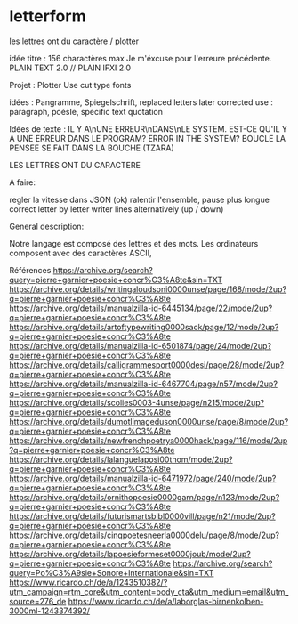 # letterform
les lettres ont du caractère / plotter

idée titre : 
156 charactères max
Je m'éxcuse pour l'erreure précédente.
PLAIN TEXT 2.0 // PLAIN IFXI 2.0

Projet : Plotter
Use cut type fonts

idées : Pangramme, Spiegelschrift, replaced letters later corrected
use : paragraph, poésIe, specific text quotation

Idées de texte :
IL Y A\nUNE ERREUR\nDANS\nLE SYSTEM.
EST-CE QU'IL Y A UNE ERREUR DANS LE PROGRAM?
ERROR IN THE SYSTEM?
BOUCLE
LA PENSEE SE FAIT DANS LA BOUCHE (TZARA)

LES LETTRES ONT DU CARACTERE

A faire:

regler la vitesse dans JSON (ok)
ralentir l'ensemble, pause plus longue
correct letter by letter
writer lines alternatively (up / down)

General description:

Notre langage est composé des lettres et des mots. 
Les ordinateurs composent avec des caractères ASCII,


Références
https://archive.org/search?query=pierre+garnier+poesie+concr%C3%A8te&sin=TXT
https://archive.org/details/writingaloudsoni0000unse/page/168/mode/2up?q=pierre+garnier+poesie+concr%C3%A8te
https://archive.org/details/manualzilla-id-6445134/page/22/mode/2up?q=pierre+garnier+poesie+concr%C3%A8te
https://archive.org/details/artoftypewriting0000sack/page/12/mode/2up?q=pierre+garnier+poesie+concr%C3%A8te
https://archive.org/details/manualzilla-id-6501874/page/24/mode/2up?q=pierre+garnier+poesie+concr%C3%A8te
https://archive.org/details/calligrammesport0000desi/page/28/mode/2up?q=pierre+garnier+poesie+concr%C3%A8te
https://archive.org/details/manualzilla-id-6467704/page/n57/mode/2up?q=pierre+garnier+poesie+concr%C3%A8te
https://archive.org/details/scolies0003-4unse/page/n215/mode/2up?q=pierre+garnier+poesie+concr%C3%A8te
https://archive.org/details/dumotlimageduson0000unse/page/8/mode/2up?q=pierre+garnier+poesie+concr%C3%A8te
https://archive.org/details/newfrenchpoetrya0000hack/page/116/mode/2up?q=pierre+garnier+poesie+concr%C3%A8te
https://archive.org/details/lalanguelaposi00thom/mode/2up?q=pierre+garnier+poesie+concr%C3%A8te
https://archive.org/details/manualzilla-id-6471972/page/240/mode/2up?q=pierre+garnier+poesie+concr%C3%A8te
https://archive.org/details/ornithopoesie0000garn/page/n123/mode/2up?q=pierre+garnier+poesie+concr%C3%A8te
https://archive.org/details/futurismartsbibl0000vill/page/n21/mode/2up?q=pierre+garnier+poesie+concr%C3%A8te
https://archive.org/details/cinqpoetesneerla0000delu/page/8/mode/2up?q=pierre+garnier+poesie+concr%C3%A8te
https://archive.org/details/lapoesieformeset0000joub/mode/2up?q=pierre+garnier+poesie+concr%C3%A8te
https://archive.org/search?query=Po%C3%A9sie+Sonore+Internationale&sin=TXT
https://www.ricardo.ch/de/a/1243510382/?utm_campaign=rtm_core&utm_content=body_cta&utm_medium=email&utm_source=276_de
https://www.ricardo.ch/de/a/laborglas-birnenkolben-3000ml-1243374392/
